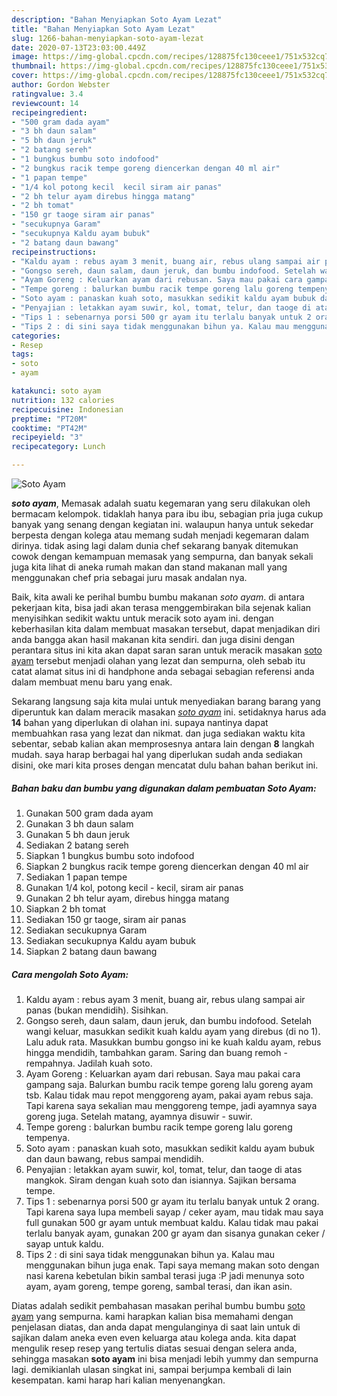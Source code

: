 ```yaml
---
description: "Bahan Menyiapkan Soto Ayam Lezat"
title: "Bahan Menyiapkan Soto Ayam Lezat"
slug: 1266-bahan-menyiapkan-soto-ayam-lezat
date: 2020-07-13T23:03:00.449Z
image: https://img-global.cpcdn.com/recipes/128875fc130ceee1/751x532cq70/soto-ayam-foto-resep-utama.jpg
thumbnail: https://img-global.cpcdn.com/recipes/128875fc130ceee1/751x532cq70/soto-ayam-foto-resep-utama.jpg
cover: https://img-global.cpcdn.com/recipes/128875fc130ceee1/751x532cq70/soto-ayam-foto-resep-utama.jpg
author: Gordon Webster
ratingvalue: 3.4
reviewcount: 14
recipeingredient:
- "500 gram dada ayam"
- "3 bh daun salam"
- "5 bh daun jeruk"
- "2 batang sereh"
- "1 bungkus bumbu soto indofood"
- "2 bungkus racik tempe goreng diencerkan dengan 40 ml air"
- "1 papan tempe"
- "1/4 kol potong kecil  kecil siram air panas"
- "2 bh telur ayam direbus hingga matang"
- "2 bh tomat"
- "150 gr taoge siram air panas"
- "secukupnya Garam"
- "secukupnya Kaldu ayam bubuk"
- "2 batang daun bawang"
recipeinstructions:
- "Kaldu ayam : rebus ayam 3 menit, buang air, rebus ulang sampai air panas (bukan mendidih). Sisihkan."
- "Gongso sereh, daun salam, daun jeruk, dan bumbu indofood. Setelah wangi keluar, masukkan sedikit kuah kaldu ayam yang direbus (di no 1). Lalu aduk rata. Masukkan bumbu gongso ini ke kuah kaldu ayam, rebus hingga mendidih, tambahkan garam. Saring dan buang remoh - rempahnya. Jadilah kuah soto."
- "Ayam Goreng : Keluarkan ayam dari rebusan. Saya mau pakai cara gampang saja. Balurkan bumbu racik tempe goreng lalu goreng ayam tsb. Kalau tidak mau repot menggoreng ayam, pakai ayam rebus saja. Tapi karena saya sekalian mau menggoreng tempe, jadi ayamnya saya goreng juga. Setelah matang, ayamnya disuwir - suwir."
- "Tempe goreng : balurkan bumbu racik tempe goreng lalu goreng tempenya."
- "Soto ayam : panaskan kuah soto, masukkan sedikit kaldu ayam bubuk dan daun bawang, rebus sampai mendidih."
- "Penyajian : letakkan ayam suwir, kol, tomat, telur, dan taoge di atas mangkok. Siram dengan kuah soto dan isiannya. Sajikan bersama tempe."
- "Tips 1 : sebenarnya porsi 500 gr ayam itu terlalu banyak untuk 2 orang. Tapi karena saya lupa membeli sayap / ceker ayam, mau tidak mau saya full gunakan 500 gr ayam untuk membuat kaldu. Kalau tidak mau pakai terlalu banyak ayam, gunakan 200 gr ayam dan sisanya gunakan ceker / sayap untuk kaldu."
- "Tips 2 : di sini saya tidak menggunakan bihun ya. Kalau mau menggunakan bihun juga enak. Tapi saya memang makan soto dengan nasi karena kebetulan bikin sambal terasi juga :P jadi menunya soto ayam, ayam goreng, tempe goreng, sambal terasi, dan ikan asin."
categories:
- Resep
tags:
- soto
- ayam

katakunci: soto ayam 
nutrition: 132 calories
recipecuisine: Indonesian
preptime: "PT20M"
cooktime: "PT42M"
recipeyield: "3"
recipecategory: Lunch

---
```



![Soto Ayam](https://img-global.cpcdn.com/recipes/128875fc130ceee1/751x532cq70/soto-ayam-foto-resep-utama.jpg)

<b><i>soto ayam</i></b>, Memasak adalah suatu kegemaran yang seru dilakukan oleh bermacam kelompok. tidaklah hanya para ibu ibu, sebagian pria juga cukup banyak yang senang dengan kegiatan ini. walaupun hanya untuk sekedar berpesta dengan kolega atau memang sudah menjadi kegemaran dalam dirinya. tidak asing lagi dalam dunia chef sekarang banyak ditemukan cowok dengan kemampuan memasak yang sempurna, dan banyak sekali juga kita lihat di aneka rumah makan dan stand makanan mall yang menggunakan chef pria sebagai juru masak andalan nya.

Baik, kita awali ke perihal bumbu bumbu makanan <i>soto ayam</i>. di antara pekerjaan kita, bisa jadi akan terasa menggembirakan bila sejenak kalian menyisihkan sedikit waktu untuk meracik soto ayam ini. dengan keberhasilan kita dalam membuat masakan tersebut, dapat menjadikan diri anda bangga akan hasil makanan kita sendiri. dan juga disini dengan perantara situs ini kita akan dapat saran saran untuk meracik masakan <u>soto ayam</u> tersebut menjadi olahan yang lezat dan sempurna, oleh sebab itu catat alamat situs ini di handphone anda sebagai sebagian referensi anda dalam membuat menu baru yang enak.




Sekarang langsung saja kita mulai untuk menyediakan barang barang yang diperuntuk kan dalam meracik masakan <u><i>soto ayam</i></u> ini. setidaknya harus ada <b>14</b> bahan yang diperlukan di olahan ini. supaya nantinya dapat membuahkan rasa yang lezat dan nikmat. dan juga sediakan waktu kita sebentar, sebab kalian akan memprosesnya antara lain dengan <b>8</b> langkah mudah. saya harap berbagai hal yang diperlukan sudah anda sediakan disini, oke mari kita proses dengan mencatat dulu bahan bahan berikut ini.

<!--inarticleads1-->

##### Bahan baku dan bumbu yang digunakan dalam pembuatan Soto Ayam:

1. Gunakan 500 gram dada ayam
1. Gunakan 3 bh daun salam
1. Gunakan 5 bh daun jeruk
1. Sediakan 2 batang sereh
1. Siapkan 1 bungkus bumbu soto indofood
1. Siapkan 2 bungkus racik tempe goreng diencerkan dengan 40 ml air
1. Sediakan 1 papan tempe
1. Gunakan 1/4 kol, potong kecil - kecil, siram air panas
1. Gunakan 2 bh telur ayam, direbus hingga matang
1. Siapkan 2 bh tomat
1. Sediakan 150 gr taoge, siram air panas
1. Sediakan secukupnya Garam
1. Sediakan secukupnya Kaldu ayam bubuk
1. Siapkan 2 batang daun bawang




<!--inarticleads2-->

##### Cara mengolah Soto Ayam:

1. Kaldu ayam : rebus ayam 3 menit, buang air, rebus ulang sampai air panas (bukan mendidih). Sisihkan.
1. Gongso sereh, daun salam, daun jeruk, dan bumbu indofood. Setelah wangi keluar, masukkan sedikit kuah kaldu ayam yang direbus (di no 1). Lalu aduk rata. Masukkan bumbu gongso ini ke kuah kaldu ayam, rebus hingga mendidih, tambahkan garam. Saring dan buang remoh - rempahnya. Jadilah kuah soto.
1. Ayam Goreng : Keluarkan ayam dari rebusan. Saya mau pakai cara gampang saja. Balurkan bumbu racik tempe goreng lalu goreng ayam tsb. Kalau tidak mau repot menggoreng ayam, pakai ayam rebus saja. Tapi karena saya sekalian mau menggoreng tempe, jadi ayamnya saya goreng juga. Setelah matang, ayamnya disuwir - suwir.
1. Tempe goreng : balurkan bumbu racik tempe goreng lalu goreng tempenya.
1. Soto ayam : panaskan kuah soto, masukkan sedikit kaldu ayam bubuk dan daun bawang, rebus sampai mendidih.
1. Penyajian : letakkan ayam suwir, kol, tomat, telur, dan taoge di atas mangkok. Siram dengan kuah soto dan isiannya. Sajikan bersama tempe.
1. Tips 1 : sebenarnya porsi 500 gr ayam itu terlalu banyak untuk 2 orang. Tapi karena saya lupa membeli sayap / ceker ayam, mau tidak mau saya full gunakan 500 gr ayam untuk membuat kaldu. Kalau tidak mau pakai terlalu banyak ayam, gunakan 200 gr ayam dan sisanya gunakan ceker / sayap untuk kaldu.
1. Tips 2 : di sini saya tidak menggunakan bihun ya. Kalau mau menggunakan bihun juga enak. Tapi saya memang makan soto dengan nasi karena kebetulan bikin sambal terasi juga :P jadi menunya soto ayam, ayam goreng, tempe goreng, sambal terasi, dan ikan asin.




Diatas adalah sedikit pembahasan masakan perihal bumbu bumbu <u>soto ayam</u> yang sempurna. kami harapkan kalian bisa memahami dengan penjelasan diatas, dan anda dapat mengulanginya di saat lain untuk di sajikan dalam aneka even even keluarga atau kolega anda. kita dapat mengulik resep resep yang tertulis diatas sesuai dengan selera anda, sehingga masakan <b>soto ayam</b> ini bisa menjadi lebih yummy dan sempurna lagi. demikianlah ulasan singkat ini, sampai berjumpa kembali di lain kesempatan. kami harap hari kalian menyenangkan.
